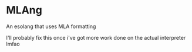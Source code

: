 # MLAng
An esolang that uses MLA formatting 

I'll probably fix this once i've got more work done on the actual interpreter lmfao
